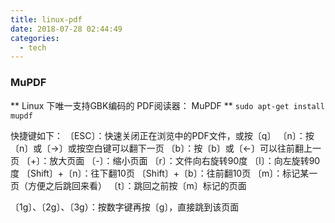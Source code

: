 ```yaml
---
title: linux-pdf
date: 2018-07-28 02:44:49
categories:
  - tech
---
```


### MuPDF
** Linux 下唯一支持GBK编码的 PDF阅读器： MuPDF **
`sudo apt-get install mupdf`

<!--more-->
快捷键如下：
〔ESC〕：快速关闭正在浏览中的PDF文件，或按〔q〕
〔n〕：按〔n〕或〔→〕或按空白键可以翻下一页
〔b〕：按〔b〕或〔←〕可以往前翻上一页
〔+〕：放大页面
〔-〕：缩小页面
〔r〕：文件向右旋转90度
〔l〕：向左旋转90度
〔Shift〕+〔n〕：往下翻10页
〔Shift〕+〔b〕：往前翻10页
〔m〕：标记某一页（方便之后跳回来看）
〔t〕：跳回之前按〔m〕标记的页面

〔1g〕、〔2g〕、〔3g）：按数字键再按〔g〕，直接跳到该页面 